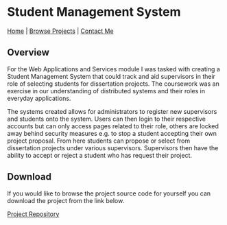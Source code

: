 # Student Management System

[Home](../../../index.md)
|
[Browse Projects](../../browse_projects/browse_projects.md)
|
[Contact Me](../../contact_me/contact_me.md)

## Overview

For the Web Applications and Services module I was tasked with creating a Student Management System that could track and aid supervisors in their role of selecting students for dissertation projects. The coursework was an exercise in our understanding of distributed systems and their roles in everyday applications.

The systems created allows for administrators to register new supervisors and students onto the system. Users can then login to their respective accounts but can only access pages related to their role, others are locked away behind security measures e.g. to stop a student accepting their own project proposal. From here students can propose or select from dissertation projects under various supervisors. Supervisors then have the ability to accept or reject a student who has request their project.

## Download

If you would like to browse the project source code for yourself you can download the project from the link below.

[Project Repository](https://github.com/JGoodHub/Student-Management-System)